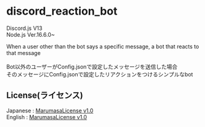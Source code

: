 # discord_reaction_bot
Discord.js V13
<br>
Node.js Ver.16.6.0~
<br>

When a user other than the bot says a specific message, a bot that reacts to that message
<br>
<br>
Bot以外のユーザーがConfig.jsonで設定したメッセージを送信した場合
<br>
そのメッセージにConfig.jsonで設定したリアクションをつけるシンプルなbot
<br>
## License(ライセンス)
Japanese : [MarumasaLicense v1.0](https://github.com/malken21/MarumasaLicenses/blob/main/MarumasaLicense_v1.0/LICENSE-ja.md)
<br>
English : [MarumasaLicense v1.0](https://github.com/malken21/MarumasaLicenses/blob/main/MarumasaLicense_v1.0/LICENSE-en.md)
